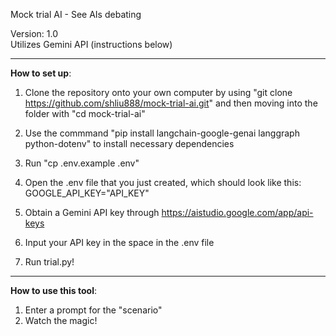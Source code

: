 Mock trial AI - See AIs debating

Version: 1.0    
Utilizes Gemini API (instructions below)         

---------------------------------------------
**How to set up**:

1. Clone the repository onto your own computer by using "git clone https://github.com/shliu888/mock-trial-ai.git" and then moving into the folder with "cd mock-trial-ai"

2. Use the commmand "pip install langchain-google-genai langgraph python-dotenv" to install necessary dependencies

3. Run "cp .env.example .env"

4. Open the .env file that you just created, which should look like this: GOOGLE_API_KEY="API_KEY"

5. Obtain a Gemini API key through https://aistudio.google.com/app/api-keys

6. Input your API key in the space in the .env file

7. Run trial.py!

---------------------------------------------

**How to use this tool**:

1. Enter a prompt for the "scenario"
2. Watch the magic!